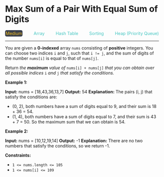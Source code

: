 # Max Sum of a Pair With Equal Sum of Digits

<div style="display: flex; justify-content: space-between; align-items: center">
<div style="color: #fac31d;
padding: 2px; background-color: #3a3f4b; border-radius: 5px;">Medium</div>
<div style="color: #46c6c2">Array</div>
<div style="color: #46c6c2">Hash Table</div>
<div style="color: #46c6c2">Sorting</div>
<div style="color: #46c6c2">Heap (Priority Queue)</div>
</div>

---

You are given a **0-indexed** array `nums` consisting of **positive** integers. You can choose two indices `i` and `j`, such that `i != j`, and the sum of digits of the number `nums[i]` is equal to that of `nums[j]`.

Return _the **maximum** value of_ `nums[i] + nums[j]` _that you can obtain over all possible indices_ `i` _and_ `j` _that satisfy the conditions._

**Example 1:**

**Input:** nums = \[18,43,36,13,7\]
**Output:** 54
**Explanation:** The pairs (i, j) that satisfy the conditions are:
- (0, 2), both numbers have a sum of digits equal to 9, and their sum is 18 + 36 = 54.
- (1, 4), both numbers have a sum of digits equal to 7, and their sum is 43 + 7 = 50.
So the maximum sum that we can obtain is 54.

**Example 2:**

**Input:** nums = \[10,12,19,14\]
**Output:** -1
**Explanation:** There are no two numbers that satisfy the conditions, so we return -1.

**Constraints:**

*   `1 <= nums.length <= 105`
*   `1 <= nums[i] <= 109`